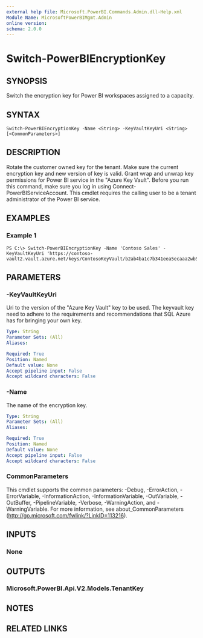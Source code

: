 ```yaml
---
external help file: Microsoft.PowerBI.Commands.Admin.dll-Help.xml
Module Name: MicrosoftPowerBIMgmt.Admin
online version:
schema: 2.0.0
---
```


# Switch-PowerBIEncryptionKey

## SYNOPSIS
Switch the encryption key for Power BI workspaces assigned to a capacity.

## SYNTAX

```
Switch-PowerBIEncryptionKey -Name <String> -KeyVaultKeyUri <String> [<CommonParameters>]
```

## DESCRIPTION
Rotate the customer owned key for the tenant.
Make sure the current encryption key and new version of key is valid.
Grant wrap and unwrap key permissions for Power BI service in the "Azure Key Vault".
Before you run this command, make sure you log in using Connect-PowerBIServiceAccount.
This cmdlet requires the calling user to be a tenant administrator of the Power BI service.

## EXAMPLES

### Example 1
```
PS C:\> Switch-PowerBIEncryptionKey -Name 'Contoso Sales' -KeyVaultKeyUri 'https://contoso-vault2.vault.azure.net/keys/ContosoKeyVault/b2ab4ba1c7b341eea5ecaaa2wb54c4d2'
```

## PARAMETERS

### -KeyVaultKeyUri
Uri to the version of the "Azure Key Vault" key to be used.
The keyvault key need to adhere to the requirements and recommendations that SQL Azure has for bringing your own key.

```yaml
Type: String
Parameter Sets: (All)
Aliases:

Required: True
Position: Named
Default value: None
Accept pipeline input: False
Accept wildcard characters: False
```

### -Name
The name of the encryption key.

```yaml
Type: String
Parameter Sets: (All)
Aliases:

Required: True
Position: Named
Default value: None
Accept pipeline input: False
Accept wildcard characters: False
```

### CommonParameters
This cmdlet supports the common parameters: -Debug, -ErrorAction, -ErrorVariable, -InformationAction, -InformationVariable, -OutVariable, -OutBuffer, -PipelineVariable, -Verbose, -WarningAction, and -WarningVariable. For more information, see about_CommonParameters (http://go.microsoft.com/fwlink/?LinkID=113216).

## INPUTS

### None

## OUTPUTS

### Microsoft.PowerBI.Api.V2.Models.TenantKey

## NOTES

## RELATED LINKS
